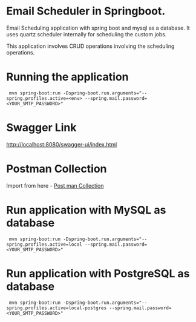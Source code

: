 # Email Scheduler in Springboot.
 
Email Scheduling application with spring boot and mysql as a database. It uses quartz scheduler internally for scheduling the custom jobs. 

This application involves CRUD operations involving the scheduling operations. 

# Running the application

```
 mvn spring-boot:run -Dspring-boot.run.arguments="--spring.profiles.active=<env> --spring.mail.password=<YOUR_SMTP_PASSWORD>"                         
```

# Swagger Link

[http://localhost:8080/swagger-ui/index.html](http://localhost:8080/swagger-ui/index.html)

# Postman Collection

Import from here - [Post man Collection](https://github.com/pranaybathini/quartz-scheduler/blob/main/Quartz-Scheduler.postman_collection.json)

# Run application with MySQL as database

```
 mvn spring-boot:run -Dspring-boot.run.arguments="--spring.profiles.active=local --spring.mail.password=<YOUR_SMTP_PASSWORD>"                         
```

# Run application with PostgreSQL as database

```
 mvn spring-boot:run -Dspring-boot.run.arguments="--spring.profiles.active=local-postgres --spring.mail.password=<YOUR_SMTP_PASSWORD>"                         
```
